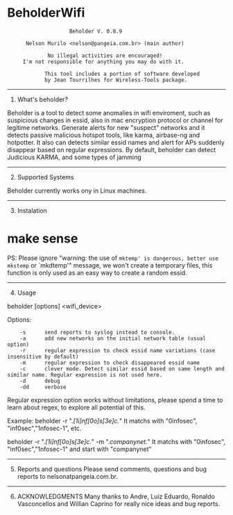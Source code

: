 # BeholderWifi
                        Beholder V. 0.8.9

          Nelson Murilo <nelson@pangeia.com.br> (main author)

                 No illegal activities are encouraged!
         I'm not responsible for anything you may do with it.

                This tool includes a portion of software developed 
                by Jean Tourrilhes for Wireless-Tools package. 

-----------------------
1. What's beholder? 


Beholder is a tool to detect some anomalies in wifi enviroment, such as
suspicious changes in essid, also in mac encryption protocol or channel for legitime networks. Generate alerts for new "suspect"
networks and it detects passive malicious hotspot tools, like karma, airbase-ng and hotpotter. 
It also can detects similar essid names and alert for APs suddenly disappear based on regular expressions.
By default, beholder can detect Judicious KARMA, and some types of jamming 

--------------------
2. Supported Systems


Beholder currently works ony in Linux machines. 

-------------

3. Instalation 

# make sense

PS: Please ignore "warning: the use of `mktemp' is dangerous, better use mkstemp` or `mkdtemp'" message, we won't create a temporary files, this function is only used as an easy way to create a random essid. 

---------
4. Usage

beholder [options] <wifi_device> 

Options:

        -s      send reports to syslog instead to console. 
        -a      add new networks on the initial network table (usual option) 
        -r      regular expression to check essid name variations (case insensitive by default)
        -m      regular expression to check disappeared essid name 
        -c      clever mode. Detect similar essid based on same length and similar name. Regular expression is not used here. 
        -d      debug 
        -dd     verbose  

Regular expression option works without limitations, please spend a time to learn about regex, to explore all potential of this. 

Example: 
beholder -r ".*[1i]nf[0o]s[3e]c.*" 
It matchs with "0infosec", "inf0sec","1nfosec-1", etc. 

beholder -r ".*[1i]nf[0o]s[3e]c.*" -m ".*companynet.*"
It matchs with "0infosec", "inf0sec","1nfosec-1" and start with "companynet"

-----------------------
5. Reports and questions
Please send comments, questions and bug reports to nelsonatpangeia.com.br.

-----------------------
6. ACKNOWLEDGMENTS
Many thanks to Andre, Luiz Eduardo, Ronaldo Vasconcellos and Willian Caprino for really nice ideas and bug reports. 


